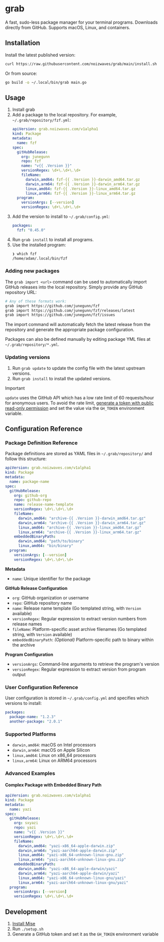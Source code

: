 # grab

A fast, sudo-less package manager for your terminal programs. Downloads directly from GitHub. Supports macOS, Linux, and containers.

## Installation

Install the latest published version:
```sh
curl https://raw.githubusercontent.com/noizwaves/grab/main/install.sh | bash
```

Or from source:
```sh
go build -o ~/.local/bin/grab main.go
```

## Usage

1.  Install grab
1.  Add a package to the local repository. For example, `~/.grab/repository/fzf.yml`:
    ```yaml
    apiVersion: grab.noizwaves.com/v1alpha1
    kind: Package
    metadata:
      name: fzf
    spec:
      gitHubRelease:
        org: junegunn
        repo: fzf
        name: "v{{ .Version }}"
        versionRegex: \d+\.\d+\.\d+
        fileName:
          darwin,amd64: fzf-{{ .Version }}-darwin_amd64.tar.gz
          darwin,arm64: fzf-{{ .Version }}-darwin_arm64.tar.gz
          linux,amd64: fzf-{{ .Version }}-linux_amd64.tar.gz
          linux,arm64: fzf-{{ .Version }}-linux_arm64.tar.gz
      program:
        versionArgs: [--version]
        versionRegex: \d+\.\d+\.\d+
    ```
1.  Add the version to install to `~/.grab/config.yml`:
    ```yaml
    packages:
      fzf: "0.45.0"
    ```
4.  Run `grab install` to install all programs.
5.  Use the installed program:
    ```sh
    ❯ which fzf
    /home/adam/.local/bin/fzf
    ```

### Adding new packages

The `grab import <url>` command can be used to automatically import GitHub releases into the local repository. Simply provide any GitHub repository URL:

```sh
# Any of these formats work:
grab import https://github.com/junegunn/fzf
grab import https://github.com/junegunn/fzf/releases/latest
grab import https://github.com/junegunn/fzf/issues
```

The import command will automatically fetch the latest release from the repository and generate the appropriate package configuration.

Packages can also be defined manually by editing package YML files at `~/.grab/repository/*.yml`.

### Updating versions

1.  Run `grab update` to update the config file with the latest upstream versions.
1.  Run `grab install` to install the updated versions.

> [!IMPORTANT]
> `update` uses the GitHub API which has a low rate limit of 60 requests/hour for anonymous users. To avoid the rate limit, [generate a token with public read-only permission](https://docs.github.com/en/authentication/keeping-your-account-and-data-secure/managing-your-personal-access-tokens#creating-a-fine-grained-personal-access-token) and set the value via the `GH_TOKEN` environment variable.

## Configuration Reference

### Package Definition Reference

Package definitions are stored as YAML files in `~/.grab/repository/` and follow this structure:

```yaml
apiVersion: grab.noizwaves.com/v1alpha1
kind: Package
metadata:
  name: package-name
spec:
  gitHubRelease:
    org: github-org
    repo: github-repo
    name: release-name-template
    versionRegex: \d+\.\d+\.\d+
    fileName:
      darwin,amd64: "archive-{{ .Version }}-darwin_amd64.tar.gz"
      darwin,arm64: "archive-{{ .Version }}-darwin_arm64.tar.gz"
      linux,amd64: "archive-{{ .Version }}-linux_amd64.tar.gz"
      linux,arm64: "archive-{{ .Version }}-linux_arm64.tar.gz"
    embeddedBinaryPath:
      darwin,amd64: "path/to/binary"
      linux,amd64: "bin/binary"
  program:
    versionArgs: [--version]
    versionRegex: \d+\.\d+\.\d+
```

**Metadata**
- `name`: Unique identifier for the package

**GitHub Release Configuration**
- `org`: GitHub organization or username
- `repo`: GitHub repository name
- `name`: Release name template (Go templated string, with `Version` available)
- `versionRegex`: Regular expression to extract version numbers from release names
- `fileName`: Platform-specific asset archive filenames (Go templated string, with `Version` available)
- `embeddedBinaryPath`: _(Optional)_ Platform-specific path to binary within the archive

**Program Configuration**
- `versionArgs`: Command-line arguments to retrieve the program's version
- `versionRegex`: Regular expression to extract version from program output

### User Configuration Reference

User configuration is stored in `~/.grab/config.yml` and specifies which versions to install:

```yaml
packages:
  package-name: "1.2.3"
  another-package: "2.0.1"
```

### Supported Platforms

- `darwin,amd64`: macOS on Intel processors
- `darwin,arm64`: macOS on Apple Silicon
- `linux,amd64`: Linux on x86_64 processors
- `linux,arm64`: Linux on ARM64 processors

### Advanced Examples

#### Complex Package with Embedded Binary Path

```yaml
apiVersion: grab.noizwaves.com/v1alpha1
kind: Package
metadata:
  name: yazi
spec:
  gitHubRelease:
    org: sxyazi
    repo: yazi
    name: "v{{ .Version }}"
    versionRegex: \d+\.\d+\.\d+
    fileName:
      darwin,amd64: "yazi-x86_64-apple-darwin.zip"
      darwin,arm64: "yazi-aarch64-apple-darwin.zip"
      linux,amd64: "yazi-x86_64-unknown-linux-gnu.zip"
      linux,arm64: "yazi-aarch64-unknown-linux-gnu.zip"
    embeddedBinaryPath:
      darwin,amd64: "yazi-x86_64-apple-darwin/yazi"
      darwin,arm64: "yazi-aarch64-apple-darwin/yazi"
      linux,amd64: "yazi-x86_64-unknown-linux-gnu/yazi"
      linux,arm64: "yazi-aarch64-unknown-linux-gnu/yazi"
  program:
    versionArgs: [--version]
    versionRegex: \d+\.\d+\.\d+
```

## Development

1.  [Install Mise](https://mise.jdx.dev/installing-mise.html)
1.  Run `./setup.sh`
1.  Generate a GitHub token and set it as the `GH_TOKEN` environment variable
